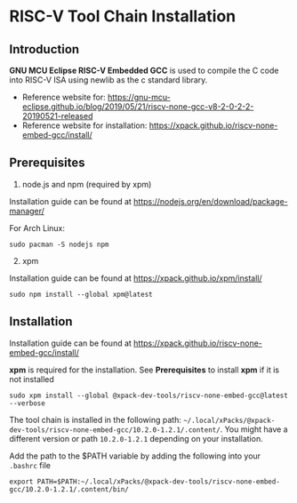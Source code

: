 # RISC-V Tool Chain Installation

## Introduction

**GNU MCU Eclipse RISC-V Embedded GCC** is used to compile the C code into RISC-V ISA using newlib as the c standard library.

- Reference website for: <https://gnu-mcu-eclipse.github.io/blog/2019/05/21/riscv-none-gcc-v8-2-0-2-2-20190521-released>
- Reference website for installation: <https://xpack.github.io/riscv-none-embed-gcc/install/>

## Prerequisites

1. node.js and npm (required by xpm)

Installation guide can be found at <https://nodejs.org/en/download/package-manager/>

For Arch Linux:

```shell
sudo pacman -S nodejs npm
```

2. xpm

Installation guide can be found at <https://xpack.github.io/xpm/install/>

```shell
sudo npm install --global xpm@latest
```

## Installation

Installation guide can be found at <https://xpack.github.io/riscv-none-embed-gcc/install/>

**xpm** is required for the installation. See **Prerequisites** to install **xpm** if it is not installed

```shell
sudo xpm install --global @xpack-dev-tools/riscv-none-embed-gcc@latest --verbose
```

The tool chain is installed in the following path: `~/.local/xPacks/@xpack-dev-tools/riscv-none-embed-gcc/10.2.0-1.2.1/.content/`. You might have a different version or path `10.2.0-1.2.1` depending on your installation.

Add the path to the $PATH variable by adding the following into your `.bashrc` file

`export PATH=$PATH:~/.local/xPacks/@xpack-dev-tools/riscv-none-embed-gcc/10.2.0-1.2.1/.content/bin/`
